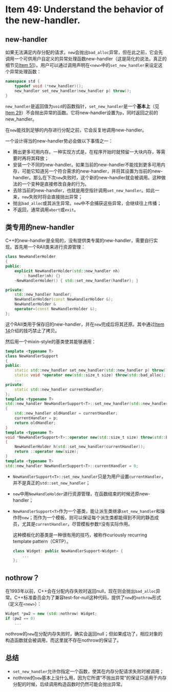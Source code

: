 # Item 49: Understand the behavior of the new-handler.

## new-handler

如果无法满足内存分配的请求，`new`会抛出`bad_alloc`异常，但在此之前，它会先调用一个可供用户自定义的异常处理函数new-handler（这是简化的说法，真正的细节见[Item 51](../Item%2051)）。用户可以通过调用声明在`<new>`中的`set_new_handler`来设定这个异常处理函数：

```cpp
namespace std {
    typedef void (*new_handler)();
    new_handler set_new_handler(new_handler p) throw();
}
```

`new_handler`是返回值为`void`的函数指针，`set_new_handler`是一个**基本上**（见[Item 29](../Item%2029)）不会抛出异常的函数。它将new-handler设置为`p`，同时返回之前的new_handler。

在`new`能找到足够的内存进行分配之前，它会反复地调用new-handler。

一个设计得当的new-handler势必会做以下事情之一：

- 腾出更多可用内存。一种实现方式是，在程序开始时就预留一大块内存，等需要时再将其释放；
- 安装一个不同的new-handler。如果当前的new-handler不能找到更多可用内存，可能它知道另一个符合需求的new-handler，并将其设置为当前的new-handler。那么在下次`new`失败时，这个新的new-handler就会被调用。这种做法的一个变种是直接修改自身的行为。
- 去除当前的new-handler，也就是用空指针调用`set_new_handler`。如此一来，`new`失败时将会直接抛出异常；
- 抛出`bad_alloc`或其派生异常。`new`中不会捕获这些异常，会继续往上传播；
- 不返回，通常调用`abort`或`exit`。

## 类专用的new-handler

C++的new-handler是全局的，没有提供类专属的new-handler，需要自行实现。首先用一个RAII类来进行资源管理：

```cpp
class NewHandlerHolder
{
public:
    explicit NewHandlerHolder(std::new_handler nh)
        : handler(nh) {}
    ~NewHandlerHolder() { std::set_new_handler(handler); }

private:
    std::new_handler handler;
    NewHandlerHolder(const NewHandlerHolder &);
    NewHandlerHolder &
    operator=(const NewHandlerHolder &);
};
```

这个RAII类用于保存旧的new-handler，并在`new`完成后将其还原。其中通过[Item 14](../Item%2014)介绍的技巧禁止了拷贝。

然后用一个mixin-style的基类使其能够通用：

```cpp
template <typename T>
class NewHandlerSupport
{
public:
    static std::new_handler set_new_handler(std::new_handler p) throw();
    static void *operator new(std::size_t size) throw(std::bad_alloc);
    ...
private:
    static std::new_handler currentHandler;
};
template <typename T>
std::new_handler NewHandlerSupport<T>::set_new_handler(std::new_handler p) throw()
{
    std::new_handler oldHandler = currentHandler;
    currentHandler = p;
    return oldHandler;
}
template <typename T>
void *NewHandlerSupport<T>::operator new(std::size_t size) throw(std::bad_alloc)
{
    NewHandlerHolder h(std::set_new_handler(currentHandler));
    return ::operator new(size);
}
template <typename T>
std::new_handler NewHandlerSupport<T>::currentHandler = 0;
```

- `NewHandlerSupport<T>::set_new_handler`只是为用户设置`currentHandler`，并不是真正的`std::set_new_handler`；

- `new`中用`NewHandleHolder`进行资源管理，在函数结束的时候还原new-handler；

- `NewHandlerSupport<T>`作为一个基类，能让派生类继承`set_new_handler`和操作符`new`；而作为一个模板，则可以保证每个派生类都能得到不同的静态成员，尤其是`currentHandler`，尽管模板参数`T`没有实际作用。

  这种模板化的基类是一种很有用的技巧，被称作curiously recurring template pattern（CRTP）。

  ```cpp
  class Widget: public NewHandlerSupport<Widget> {
      ...
  };
  ```

## nothrow？

在1993年以前，C++会在分配内存失败时返回null，现在则会抛出`bad_alloc`异常。C++标准委员会为了兼容test-for-null这种代码，提供了`new`的`nothrow`形式（定义在`<new>`）：

```cpp
Widget *pw2 = new (std::nothrow) Widget;
if (pw2 == 0)
    ...
```

nothrow的`new`在分配内存失败时，确实会返回null；但如果成功了，相应对象的构造函数就会被调用，而这里就不存在nothrow的保证了。

## 总结

- `set_new_handler`允许你指定一个函数，使其在内存分配请求失败时被调用；
- nothrow的`new`基本上没什么用，因为它所谓“不抛出异常”的保证只适用于内存分配的时候，后续调用构造函数时仍然可能会抛出异常。
